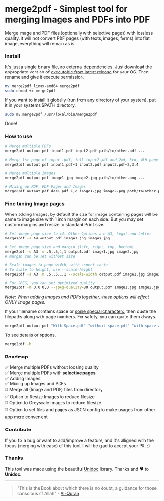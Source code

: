 # merge2pdf - Simplest tool for merging Images and PDFs into PDF

Merge Image and PDF files (optionally with selective pages) with lossless quality.
It will not convert PDF pages (with texts, images, forms) into flat image, everything will remain as is.

### Install

It's just a single binary file, no external dependencies. 
Just download the appropriate version of [executable from latest release](https://github.com/ajaxray/merge2pdf/releases) for your OS. Then rename and give it execute permission.
```bash
mv merge2pdf_linux-amd64 merge2pdf  
sudo chmod +x merge2pdf
```

If you want to install it globally (run from any directory of your system), put it in your systems $PATH directory.
```bash
sudo mv merge2pdf /usr/local/bin/merge2pdf
```
Done! 

### How to use

```bash
# Merge multiple PDFs
merge2pdf output.pdf input1.pdf input2.pdf path/to/other.pdf ...

# Merge 1st page of input1.pdf, full input2.pdf and 2nd, 3rd, 4th page of input3.pdf  
merge2pdf output.pdf input1.pdf~1 input2.pdf input3.pdf~2,3,4

# Merge multiple Images
merge2pdf output.pdf image1.jpg image2.jpg path/to/other.png ...

# Mixing up PDF, PDF Pages and Images
merge2pdf output.pdf doc1.pdf~1,2 image1.jpg image2.png path/to/other.pdf ...
```

### Fine tuning Image pages

When adding Images, by default the size for image containing pages will be same to image size with 1 inch margin on each side. But you may set custom margins and resize to standard Print size.
```bash
# Set image page size to A4. Other Options are A3, Legal and Letter
merge2pdf -s A4 output.pdf image1.jpg image2.jpg

# Set image page size and margin (left, right, top, bottom).
merge2pdf -s A3 -m .5,.5,1,1 output.pdf image1.jpg image2.jpg
# margin can be set without size

# Scale images to page width, with aspect ratio
# To scale to height, use --scale-height
merge2pdf -s A3 -m .5,.5,1,1 --scale-width output.pdf image1.jpg image2.jpg

# For JPEG, you can set optimized quality
merge2pdf -m 0,0,0,0 --jpeg-quality=80 output.pdf image1.jpg image2.jpg
```
_Note: When adding images and PDFs together, these options will effect ONLY Image pages._


If your filename contains space or [some special characters](https://unix.stackexchange.com/a/270979), 
then quote the filepaths along with page numbers. For safety, you can quote them always. 
```bash
merge2pdf output.pdf "With Space.pdf" "without-space.pdf" "with space and pages.pdf~2,3,4"
```

To see details of options, 
```bash
merge2pdf -h
```

### Roadmap

✅ Merge multiple PDFs without loosing quality  
✅ Merge multiple PDFs with **selective pages**  
✅ Adding Images  
✅ Mixing up Images and PDFs  
◻️ Merge all (Image and PDF) files from directory  
✅ Option to Resize Images to reduce filesize  
◻️ Option to Greyscale Images to reduce filesize  
◻️ Option to set files and pages as JSON config to make usages from other app more convenient  

### Contribute

If you fix a bug or want to add/improve a feature, 
and it's alligned with the focus (merging with ease) of this tool, 
I will be glad to accept your PR. :) 

### Thanks

This tool was made using the beautiful [Unidoc](https://unidoc.io/) library. Thanks and ❤️ to **Unidoc**.

---
> "This is the Book about which there is no doubt, a guidance for those conscious of Allah" - [Al-Quran](http://quran.com)
